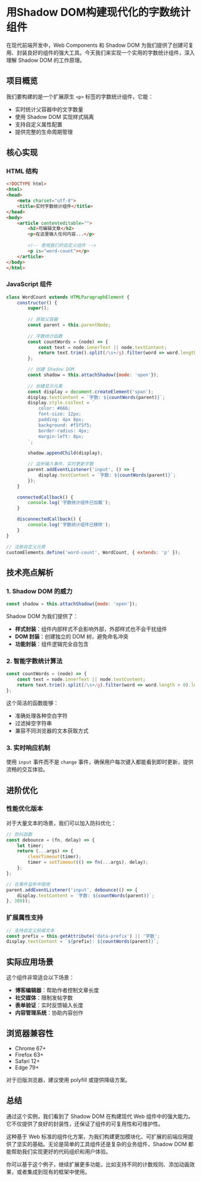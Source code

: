# 用Shadow DOM构建现代化的字数统计组件

在现代前端开发中，Web Components 和 Shadow DOM 为我们提供了创建可复用、封装良好的组件的强大工具。今天我们来实现一个实用的字数统计组件，深入理解 Shadow DOM 的工作原理。

## 项目概览

我们要构建的是一个扩展原生 `<p>` 标签的字数统计组件，它能：
- 实时统计父容器中的文字数量
- 使用 Shadow DOM 实现样式隔离
- 支持自定义属性配置
- 提供完整的生命周期管理

## 核心实现

### HTML 结构

```html
<!DOCTYPE html>
<html>
<head>
    <meta charset="utf-8">
    <title>实时字数统计组件</title>
</head>
<body>
    <article contenteditable="">
        <h2>可编辑文章</h2>
        <p>在这里输入任何内容...</p>
        
        <!-- 使用我们的自定义组件 -->
        <p is="word-count"></p>
    </article>
</body>
</html>
```

### JavaScript 组件

```javascript
class WordCount extends HTMLParagraphElement {
    constructor() {
        super();
        
        // 获取父容器
        const parent = this.parentNode;
        
        // 字数统计函数
        const countWords = (node) => {
            const text = node.innerText || node.textContent;
            return text.trim().split(/\s+/g).filter(word => word.length > 0).length;
        };

        // 创建 Shadow DOM
        const shadow = this.attachShadow({mode: 'open'});
        
        // 创建显示元素
        const display = document.createElement('span');
        display.textContent = `字数: ${countWords(parent)}`;
        display.style.cssText = `
            color: #666;
            font-size: 12px;
            padding: 4px 8px;
            background: #f5f5f5;
            border-radius: 4px;
            margin-left: 8px;
        `;
        
        shadow.appendChild(display);

        // 监听输入事件，实时更新字数
        parent.addEventListener('input', () => {
            display.textContent = `字数: ${countWords(parent)}`;
        });
    }

    connectedCallback() {
        console.log('字数统计组件已加载');
    }

    disconnectedCallback() {
        console.log('字数统计组件已移除');
    }
}

// 注册自定义元素
customElements.define('word-count', WordCount, { extends: 'p' });
```

## 技术亮点解析

### 1. Shadow DOM 的威力

```javascript
const shadow = this.attachShadow({mode: 'open'});
```

Shadow DOM 为我们提供了：
- **样式封装**：组件内部样式不会影响外部，外部样式也不会干扰组件
- **DOM 封装**：创建独立的 DOM 树，避免命名冲突
- **功能封装**：组件逻辑完全自包含

### 2. 智能字数统计算法

```javascript
const countWords = (node) => {
    const text = node.innerText || node.textContent;
    return text.trim().split(/\s+/g).filter(word => word.length > 0).length;
};
```

这个简洁的函数能够：
- 准确处理各种空白字符
- 过滤掉空字符串
- 兼容不同浏览器的文本获取方式

### 3. 实时响应机制

使用 `input` 事件而不是 `change` 事件，确保用户每次键入都能看到即时更新，提供流畅的交互体验。

## 进阶优化

### 性能优化版本

对于大量文本的场景，我们可以加入防抖优化：

```javascript
// 防抖函数
const debounce = (fn, delay) => {
    let timer;
    return (...args) => {
        clearTimeout(timer);
        timer = setTimeout(() => fn(...args), delay);
    };
};

// 在事件监听中使用
parent.addEventListener('input', debounce(() => {
    display.textContent = `字数: ${countWords(parent)}`;
}, 300));
```

### 扩展属性支持

```javascript
// 支持自定义前缀文本
const prefix = this.getAttribute('data-prefix') || '字数';
display.textContent = `${prefix}: ${countWords(parent)}`;
```

## 实际应用场景

这个组件非常适合以下场景：
- **博客编辑器**：帮助作者控制文章长度
- **社交媒体**：限制发帖字数
- **表单验证**：实时反馈输入长度
- **内容管理系统**：协助内容创作

## 浏览器兼容性

- Chrome 67+
- Firefox 63+
- Safari 12+
- Edge 79+

对于旧版浏览器，建议使用 polyfill 或提供降级方案。

## 总结

通过这个实例，我们看到了 Shadow DOM 在构建现代 Web 组件中的强大能力。它不仅提供了良好的封装性，还保证了组件的可复用性和可维护性。

这种基于 Web 标准的组件化方案，为我们构建更加模块化、可扩展的前端应用提供了坚实的基础。无论是简单的工具组件还是复杂的业务组件，Shadow DOM 都能帮助我们实现更好的代码组织和用户体验。

你可以基于这个例子，继续扩展更多功能，比如支持不同的计数规则、添加动画效果，或者集成到现有的框架中使用。

